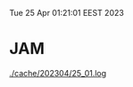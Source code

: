 Tue 25 Apr 01:21:01 EEST 2023
# JAM
<a href='./cache/202304/25_01.log'>./cache/202304/25_01.log</a>
